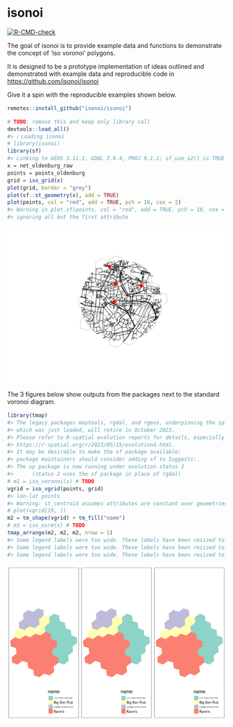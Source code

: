 
<!-- README.md is generated from README.Rmd. Please edit that file -->

# isonoi

<!-- badges: start -->

[![R-CMD-check](https://github.com/isonoi/isonoi/actions/workflows/R-CMD-check.yaml/badge.svg)](https://github.com/isonoi/isonoi/actions/workflows/R-CMD-check.yaml)
<!-- badges: end -->

The goal of isonoi is to provide example data and functions to
demonstrate the concept of ‘iso voronoi’ polygons.

It is designed to be a prototype implementation of ideas outlined and
demonstrated with example data and reproducible code in
<https://github.com/isonoi/isonoi>

Give it a spin with the reproducible examples shown below.

``` r
remotes::install_github("isonoi/isonoi")
```

``` r
# TODO: remove this and keep only library call
devtools::load_all()
#> ℹ Loading isonoi
# library(isonoi)
library(sf)
#> Linking to GEOS 3.11.1, GDAL 3.6.4, PROJ 9.1.1; sf_use_s2() is TRUE
x = net_oldenburg_raw
points = points_oldenburg
grid = iso_grid(x)
plot(grid, border = "grey")
plot(sf::st_geometry(x), add = TRUE)
plot(points, col = "red", add = TRUE, pch = 18, cex = 2)
#> Warning in plot.sf(points, col = "red", add = TRUE, pch = 18, cex = 2):
#> ignoring all but the first attribute
```

![](README_files/figure-gfm/inputs-1.png)<!-- -->

The 3 figures below show outputs from the packages next to the standard
voronoi diagram.

``` r
library(tmap)
#> The legacy packages maptools, rgdal, and rgeos, underpinning the sp package,
#> which was just loaded, will retire in October 2023.
#> Please refer to R-spatial evolution reports for details, especially
#> https://r-spatial.org/r/2023/05/15/evolution4.html.
#> It may be desirable to make the sf package available;
#> package maintainers should consider adding sf to Suggests:.
#> The sp package is now running under evolution status 2
#>      (status 2 uses the sf package in place of rgdal)
# m1 = iso_voronoi(x) # TODO
vgrid = iso_vgrid(points, grid)
#> lon-lat points
#> Warning: st_centroid assumes attributes are constant over geometries
# plot(vgrid[19, ])
m2 = tm_shape(vgrid) + tm_fill("name")
# m3 = iso_osrm(x) # TODO
tmap_arrange(m2, m2, m2, nrow = 1)
#> Some legend labels were too wide. These labels have been resized to 0.24, 0.62, 0.29. Increase legend.width (argument of tm_layout) to make the legend wider and therefore the labels larger.
#> Some legend labels were too wide. These labels have been resized to 0.24, 0.62, 0.29. Increase legend.width (argument of tm_layout) to make the legend wider and therefore the labels larger.
#> Some legend labels were too wide. These labels have been resized to 0.24, 0.62, 0.29. Increase legend.width (argument of tm_layout) to make the legend wider and therefore the labels larger.
```

![](README_files/figure-gfm/outputs-1.png)<!-- -->
